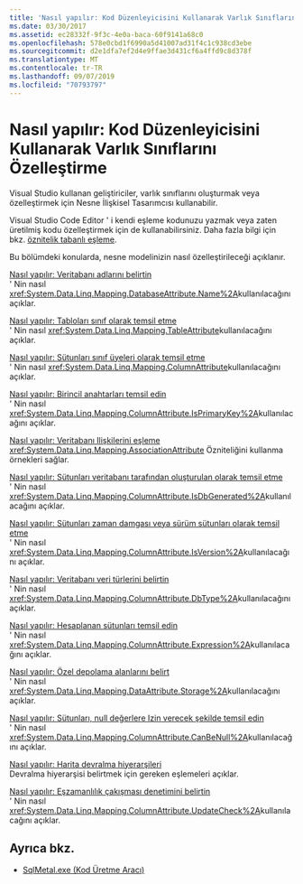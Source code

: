 ```yaml
---
title: 'Nasıl yapılır: Kod Düzenleyicisini Kullanarak Varlık Sınıflarını Özelleştirme'
ms.date: 03/30/2017
ms.assetid: ec28332f-9f3c-4e0a-baca-60f9141a68c0
ms.openlocfilehash: 578e0cbd1f6990a5d41007ad31f4c1c938cd3ebe
ms.sourcegitcommit: d2e1dfa7ef2d4e9ffae3d431cf6a4ffd9c8d378f
ms.translationtype: MT
ms.contentlocale: tr-TR
ms.lasthandoff: 09/07/2019
ms.locfileid: "70793797"
---
```

# <a name="how-to-customize-entity-classes-by-using-the-code-editor"></a>Nasıl yapılır: Kod Düzenleyicisini Kullanarak Varlık Sınıflarını Özelleştirme
Visual Studio kullanan geliştiriciler, varlık sınıflarını oluşturmak veya özelleştirmek için Nesne İlişkisel Tasarımcısı kullanabilir.  
  
 Visual Studio Code Editor ' i kendi eşleme kodunuzu yazmak veya zaten üretilmiş kodu özelleştirmek için de kullanabilirsiniz. Daha fazla bilgi için bkz. [öznitelik tabanlı eşleme](attribute-based-mapping.md).  
  
 Bu bölümdeki konularda, nesne modelinizin nasıl özelleştirileceği açıklanır.  
  
 [Nasıl yapılır: Veritabanı adlarını belirtin](how-to-specify-database-names.md)  
 ' Nin nasıl <xref:System.Data.Linq.Mapping.DatabaseAttribute.Name%2A>kullanılacağını açıklar.  
  
 [Nasıl yapılır: Tabloları sınıf olarak temsil etme](how-to-represent-tables-as-classes.md)  
 ' Nin nasıl <xref:System.Data.Linq.Mapping.TableAttribute>kullanılacağını açıklar.  
  
 [Nasıl yapılır: Sütunları sınıf üyeleri olarak temsil etme](how-to-represent-columns-as-class-members.md)  
 ' Nin nasıl <xref:System.Data.Linq.Mapping.ColumnAttribute>kullanılacağını açıklar.  
  
 [Nasıl yapılır: Birincil anahtarları temsil edin](how-to-represent-primary-keys.md)  
 ' Nin nasıl <xref:System.Data.Linq.Mapping.ColumnAttribute.IsPrimaryKey%2A>kullanılacağını açıklar.  
  
 [Nasıl yapılır: Veritabanı Ilişkilerini eşleme](how-to-map-database-relationships.md)  
 <xref:System.Data.Linq.Mapping.AssociationAttribute> Özniteliğini kullanma örnekleri sağlar.  
  
 [Nasıl yapılır: Sütunları veritabanı tarafından oluşturulan olarak temsil etme](how-to-represent-columns-as-database-generated.md)  
 ' Nin nasıl <xref:System.Data.Linq.Mapping.ColumnAttribute.IsDbGenerated%2A>kullanılacağını açıklar.  
  
 [Nasıl yapılır: Sütunları zaman damgası veya sürüm sütunları olarak temsil etme](how-to-represent-columns-as-timestamp-or-version-columns.md)  
 ' Nin nasıl <xref:System.Data.Linq.Mapping.ColumnAttribute.IsVersion%2A>kullanılacağını açıklar.  
  
 [Nasıl yapılır: Veritabanı veri türlerini belirtin](how-to-specify-database-data-types.md)  
 ' Nin nasıl <xref:System.Data.Linq.Mapping.ColumnAttribute.DbType%2A>kullanılacağını açıklar.  
  
 [Nasıl yapılır: Hesaplanan sütunları temsil edin](how-to-represent-computed-columns.md)  
 ' Nin nasıl <xref:System.Data.Linq.Mapping.ColumnAttribute.Expression%2A>kullanılacağını açıklar.  
  
 [Nasıl yapılır: Özel depolama alanlarını belirt](how-to-specify-private-storage-fields.md)  
 ' Nin nasıl <xref:System.Data.Linq.Mapping.DataAttribute.Storage%2A>kullanılacağını açıklar.  
  
 [Nasıl yapılır: Sütunları, null değerlere Izin verecek şekilde temsil edin](how-to-represent-columns-as-allowing-null-values.md)  
 ' Nin nasıl <xref:System.Data.Linq.Mapping.ColumnAttribute.CanBeNull%2A>kullanılacağını açıklar.  
  
 [Nasıl yapılır: Harita devralma hiyerarşileri](how-to-map-inheritance-hierarchies.md)  
 Devralma hiyerarşisi belirtmek için gereken eşlemeleri açıklar.  
  
 [Nasıl yapılır: Eşzamanlılık çakışması denetimini belirtin](how-to-specify-concurrency-conflict-checking.md)  
 ' Nin nasıl <xref:System.Data.Linq.Mapping.ColumnAttribute.UpdateCheck%2A>kullanılacağını açıklar.  
  
## <a name="see-also"></a>Ayrıca bkz.

- [SqlMetal.exe (Kod Üretme Aracı)](../../../../tools/sqlmetal-exe-code-generation-tool.md)
